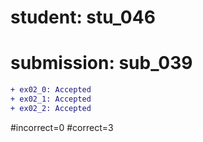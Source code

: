 # student: stu_046
# submission: sub_039

```diff
+ ex02_0: Accepted
+ ex02_1: Accepted
+ ex02_2: Accepted
```
#incorrect=0
#correct=3
